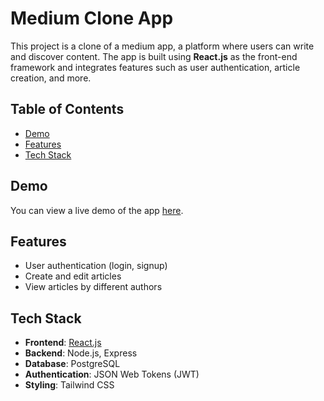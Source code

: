 # Medium Clone App

This project is a clone of a medium app, a platform where users can write and discover content. The app is built using **React.js** as the front-end framework and integrates features such as user authentication, article creation, and more.

## Table of Contents

- [Demo](#demo)
- [Features](#features)
- [Tech Stack](#tech-stack)

## Demo

You can view a live demo of the app [here](https://portfolio-ayush027.vercel.app). 

## Features

- User authentication (login, signup)
- Create and edit articles
- View articles by different authors

## Tech Stack

- **Frontend**: [React.js](https://react.dev/)
- **Backend**: Node.js, Express
- **Database**: PostgreSQL
- **Authentication**: JSON Web Tokens (JWT)
- **Styling**: Tailwind CSS 

